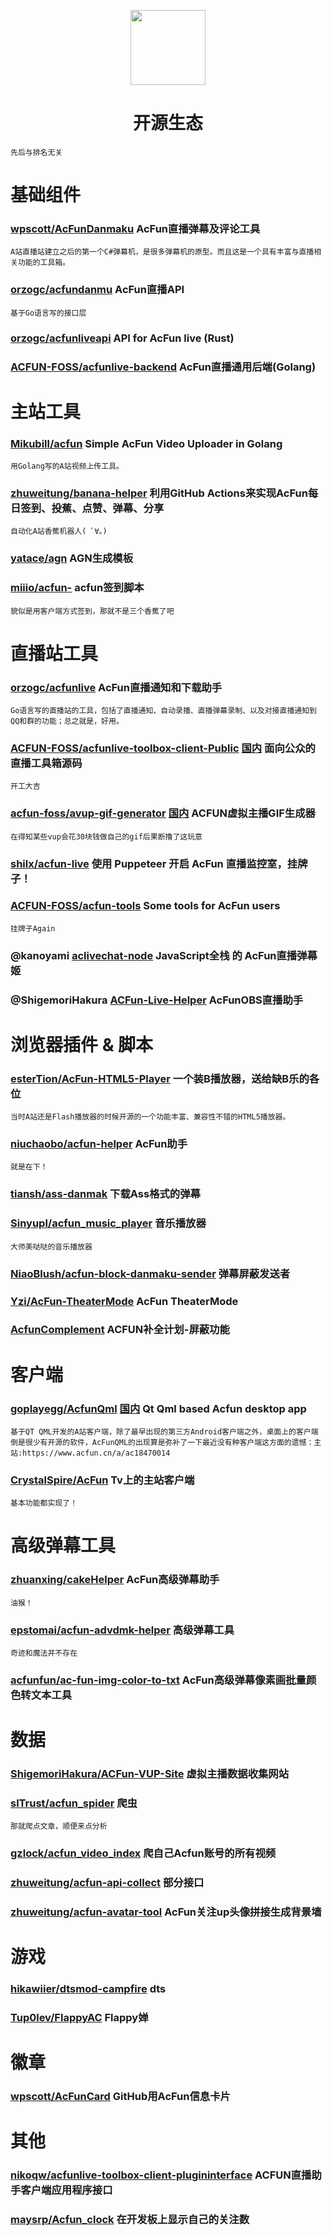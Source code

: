 <p align="center">
<img src="https://ali-imgs.acfun.cn/kos/nlav10360/static/common/widget/header/img/acfunlogo.11a9841251f31e1a3316.svg" width="120">
</p>
<h1 align="center">开源生态</h1>

    先后与排名无关

# 基础组件

### [wpscott/AcFunDanmaku](https://github.com/wpscott/AcFunDanmaku)  AcFun直播弹幕及评论工具
    A站直播站建立之后的第一个C#弹幕机，是很多弹幕机的原型。而且这是一个具有丰富与直播相关功能的工具箱。

### [orzogc/acfundanmu](https://github.com/orzogc/acfundanmu) AcFun直播API
    基于Go语言写的接口层

### [orzogc/acfunliveapi](https://github.com/orzogc/acfunliveapi) API for AcFun live (Rust)


### [ACFUN-FOSS/acfunlive-backend](https://github.com/ACFUN-FOSS/acfunlive-backend) AcFun直播通用后端(Golang)

# 主站工具

### [Mikubill/acfun](https://github.com/Mikubill/acfun) Simple AcFun Video Uploader in Golang
    用Golang写的A站视频上传工具。

### [zhuweitung/banana-helper](https://github.com/zhuweitung/banana-helper) 利用GitHub Actions来实现AcFun每日签到、投蕉、点赞、弹幕、分享
    自动化A站香蕉机器人( ﾟ∀。)

### [yatace/agn](https://github.com/yatace/agn) AGN生成模板

### [miiio/acfun-](https://github.com/miiio/acfun-) acfun签到脚本
    貌似是用客户端方式签到，那就不是三个香蕉了吧
    
# 直播站工具

### [orzogc/acfunlive](https://github.com/orzogc/acfunlive) AcFun直播通知和下载助手
    Go语言写的直播站的工具，包括了直播通知、自动录播、直播弹幕录制、以及对接直播通知到QQ和群的功能；总之就是，好用。

### [ACFUN-FOSS/acfunlive-toolbox-client-Public](https://github.com/ACFUN-FOSS/acfunlive-toolbox-client-Public) [国内](https://gitee.com/acfun-foss/acfunlive-toolbox-client-Public) 面向公众的直播工具箱源码
    开工大吉

### [acfun-foss/avup-gif-generator](https://github.com/ACFUN-FOSS/avup-gif-generator) [国内](https://gitee.com/acfun-foss/avup-gif-generator) ACFUN虚拟主播GIF生成器
    在得知某些vup会花30块钱做自己的gif后果断撸了这玩意

### [shilx/acfun-live](https://github.com/shilx/acfun-live) 使用 Puppeteer 开启 AcFun 直播监控室，挂牌子！

### [ACFUN-FOSS/acfun-tools](https://github.com/ACFUN-FOSS/acfun-tools) Some tools for AcFun users
    挂牌子Again

### @kanoyami [aclivechat-node](https://github.com/kanoyami/aclivechat-node) JavaScript全栈 的 AcFun直播弹幕姬

### @ShigemoriHakura [ACFun-Live-Helper](https://github.com/ShigemoriHakura/ACFun-Live-Helper) AcFunOBS直播助手


# 浏览器插件 & 脚本

### [esterTion/AcFun-HTML5-Player](https://github.com/esterTion/AcFun-HTML5-Player) 一个装B播放器，送给缺B乐的各位
    当时A站还是Flash播放器的时候开源的一个功能丰富、兼容性不错的HTML5播放器。

### [niuchaobo/acfun-helper](https://github.com/niuchaobo/acfun-helper) AcFun助手
    就是在下！

### [tiansh/ass-danmak](https://github.com/tiansh/ass-danmak) 下载Ass格式的弹幕

### [Sinyupl/acfun_music_player](https://github.com/Sinyupl/acfun_music_player) 音乐播放器
    大师美哒哒的音乐播放器

### [NiaoBlush/acfun-block-danmaku-sender](https://github.com/NiaoBlush/acfun-block-danmaku-sender) 弹幕屏蔽发送者

### [Yzi/AcFun-TheaterMode](https://github.com/Yzi/AcFun-TheaterMode) AcFun TheaterMode

### [AcfunComplement](https://github.com/baldhumanity/AcfunComplement) ACFUN补全计划-屏蔽功能


# 客户端

### [goplayegg/AcfunQml](https://github.com/goplayegg/AcfunQml)  [国内](https://gitee.com/goplayegg/AcfunQm) Qt Qml based Acfun desktop app
    基于QT QML开发的A站客户端，除了最早出现的第三方Android客户端之外，桌面上的客户端倒是很少有开源的软件，AcFunQML的出现算是弥补了一下最近没有种客户端这方面的遗憾：主站:https://www.acfun.cn/a/ac18470014

### [CrystalSpire/AcFun](https://github.com/CrystalSpire/AcFun) Tv上的主站客户端
    基本功能都实现了！

# 高级弹幕工具

### [zhuanxing/cakeHelper](https://github.com/zhuanxing/cakeHelper) AcFun高级弹幕助手
    油猴！

### [epstomai/acfun-advdmk-helper](https://github.com/epstomai/acfun-advdmk-helper) 高级弹幕工具
    奇迹和魔法并不存在

### [acfunfun/ac-fun-img-color-to-txt](https://gitee.com/acfunfun/ac-fun-img-color-to-txt) AcFun高级弹幕像素画批量颜色转文本工具

# 数据

### [ShigemoriHakura/ACFun-VUP-Site](https://github.com/ShigemoriHakura/ACFun-VUP-Site) 虚拟主播数据收集网站

### [slTrust/acfun_spider](https://github.com/slTrust/acfun_spider) 爬虫
    那就爬点文章，顺便来点分析

### [gzlock/acfun_video_index](https://github.com/gzlock/acfun_video_index) 爬自己Acfun账号的所有视频

### [zhuweitung/acfun-api-collect](https://github.com/zhuweitung/acfun-api-collect) 部分接口

### [zhuweitung/acfun-avatar-tool](https://github.com/zhuweitung/acfun-avatar-tool) AcFun关注up头像拼接生成背景墙

# 游戏

### [hikawiier/dtsmod-campfire](https://github.com/hikawiier/dtsmod-campfire) dts

### [Tup0lev/FlappyAC](https://github.com/Tup0lev/FlappyAC) Flappy婵

# 徽章

### [wpscott/AcFunCard](https://github.com/wpscott/AcFunCard) GitHub用AcFun信息卡片

# 其他

### [nikoqw/acfunlive-toolbox-client-plugininterface](https://github.com/nikoqw/acfunlive-toolbox-client-plugininterface) ACFUN直播助手客户端应用程序接口

### [maysrp/Acfun_clock](https://github.com/maysrp/Acfun_clock) 在开发板上显示自己的关注数